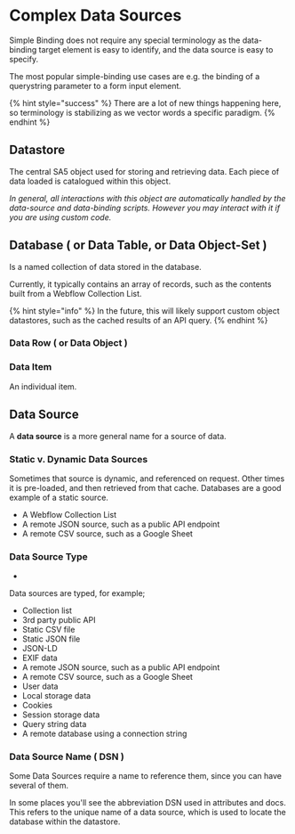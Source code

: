 # Complex Data Sources





Simple Binding does not require any special terminology as the data-binding target element is easy to identify, and the data source is easy to specify.&#x20;



The most popular simple-binding use cases are e.g. the binding of a querystring parameter to a form input element.&#x20;

{% hint style="success" %}
There are a lot of new things happening here, so terminology is stabilizing as we vector words a specific paradigm.&#x20;
{% endhint %}

## Datastore

The central SA5 object used for storing and retrieving data. Each piece of data loaded is catalogued within this object.&#x20;

_In general, all interactions with this object are automatically handled by the data-source and data-binding scripts. However you may interact with it if you are using custom code._&#x20;

## Database ( or Data Table, or Data Object-Set )

Is a named collection of data stored in the database.&#x20;

Currently, it typically contains an array of records, such as the contents built from a Webflow Collection List.

{% hint style="info" %}
In the future, this will likely support custom object datastores, such as the cached results of an API query. &#x20;
{% endhint %}

### Data Row ( or Data Object )&#x20;

### Data Item&#x20;

An individual item.&#x20;

## Data Source

A **data source** is a more general name for a source of data.

### Static v. Dynamic Data Sources&#x20;

Sometimes that source is dynamic, and referenced on request. Other times it is pre-loaded, and then retrieved from that cache. Databases are a good example of a static source.&#x20;

* A Webflow Collection List
* A remote JSON source, such as a public API endpoint
* A remote CSV source, such as a Google Sheet

### Data Source Type

*

Data sources are typed, for example;&#x20;

* Collection list
* 3rd party public API
* Static CSV file&#x20;
* Static JSON file&#x20;
* JSON-LD&#x20;
* EXIF data&#x20;
* A remote JSON source, such as a public API endpoint
* A remote CSV source, such as a Google Sheet
* User data
* Local storage data
* Cookies
* Session storage data
* Query string data
* A remote database using a connection string&#x20;

### Data Source Name ( DSN )

Some Data Sources require a name to reference them, since you can have several of them.

In some places you'll see the abbreviation DSN used in attributes and docs. This refers to the unique name of a data source, which is used to locate the database within the datastore.&#x20;

##






